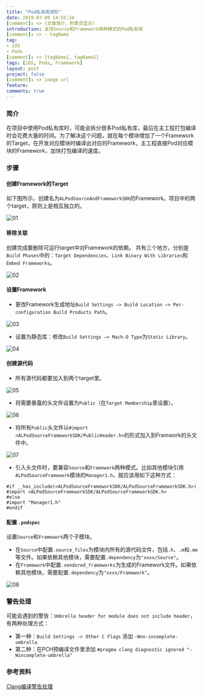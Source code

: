 ```yaml
---
title: "Pod私有库进阶"
date: 2019-07-09 14:55:14
[comment]: <> (文章简介，列表页显示)
introduction: 支持Source和Framework两种模式的Pod私有库
[comment]: <> - tagName
tag:
- iOS
- Pods
[comment]: <> [tagName1, tagName2]
tags: [iOS, Pods, Framework]
layout: post
project: false
[comment]: <> image url
feature: 
comments: true
---
```


### 简介

在项目中使用Pod私有库时，可能会拆分很多Pod私有库，最后在主工程打包编译时会花费大量的时间。为了解决这个问题，就在每个模块增加了一个Framework的Target，在开发对应模块时编译出对应的Framework，主工程直接Pod对应模块的Framework，加快打包编译的速度。

### 步骤

#### 创建Framework的Target

如下图所示，创建名为`ALPodSourceAndFrameworkSDK`的Framework。项目中的两个target，原则上是相互独立的。 

![01](/assets/images/2019-07-09-pods-source-and-framework-01.jpg)

#### 移除关联

创建完成要删除可运行target中对Framework的依赖。 共有三个地方，分别是`Build Phases`中的：`Target Dependencies`、`Link Binary With Libraries`和`Embed Frameworks`。

![02](/assets/images/2019-07-09-pods-source-and-framework-02.jpg)

#### 设置Framework

* 更改Framework生成地址`Build Settings –> Build Location –> Per-configuration Build Products Path`。

![03](/assets/images/2019-07-09-pods-source-and-framework-03.jpg)

* 设置为静态库：修改`Build Settings –> Mach-O Type`为`Static Library`。

![04](/assets/images/2019-07-09-pods-source-and-framework-04.jpg)

#### 创建源代码

* 所有源代码都要加入到两个target里。

![05](/assets/images/2019-07-09-pods-source-and-framework-05.jpg)

* 将需要暴露的头文件设置为`Public`（在`Target Membership`里设置）。

![06](/assets/images/2019-07-09-pods-source-and-framework-06.jpg)

* 将所有`Public`头文件以`#import <ALPodSourceFrameworkSDK/PublicHeader.h>`的形式加入到Framwork的头文件中。

![07](/assets/images/2019-07-09-pods-source-and-framework-07.jpg)

* 引入头文件时，要兼容`Source`和`Framework`两种模式。比如其他模块引用`ALPodSourceFramework`模块的`Manager1.h`，就应该用如下这种方式：

```
#if __has_include(<ALPodSourceFrameworkSDK/ALPodSourceFrameworkSDK.h>)
#import <ALPodSourceFrameworkSDK/ALPodSourceFrameworkSDK.h>
#else
#import "Manager1.h"
#endif
```

#### 配置 `.podspec`

设置`Source`和`Framework`两个子模块。

* 在`Source`中配置`.source_files`为模块内所有的源代码文件，包括`.h`、`.m`和`.mm`等文件。如果依赖其他模块，需要配置`.dependency`为`"xxxx/Source"`。
* 在`Framework`中配置`.vendored_frameworks`为生成的Framework文件。如果依赖其他模块，需要配置`.dependency`为`"xxxx/Framework"`。

![08](/assets/images/2019-07-09-pods-source-and-framework-08.jpg)

### 警告处理

可能会遇到的警告：`Umbrella header for module does not include header`，有两种处理方式：

* 第一种：`Build Settings -> Other C Flags` 添加 `-Wno-incomplete-umbrella`
* 第二种：在PCH预编译文件里添加 `#pragma clang diagnostic ignored "-Wincomplete-umbrella"`

### 参考资料

[Clang编译警告处理](https://clang.llvm.org/docs/DiagnosticsReference.html)